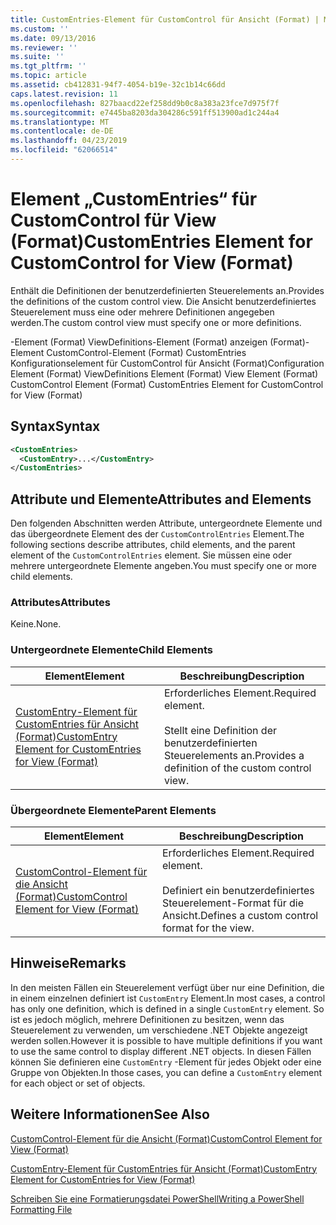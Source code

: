 ```yaml
---
title: CustomEntries-Element für CustomControl für Ansicht (Format) | Microsoft-Dokumentation
ms.custom: ''
ms.date: 09/13/2016
ms.reviewer: ''
ms.suite: ''
ms.tgt_pltfrm: ''
ms.topic: article
ms.assetid: cb412831-94f7-4054-b19e-32c1b14c66dd
caps.latest.revision: 11
ms.openlocfilehash: 827baacd22ef258dd9b0c8a383a23fce7d975f7f
ms.sourcegitcommit: e7445ba8203da304286c591ff513900ad1c244a4
ms.translationtype: MT
ms.contentlocale: de-DE
ms.lasthandoff: 04/23/2019
ms.locfileid: "62066514"
---
```

# <a name="customentries-element-for-customcontrol-for-view-format"></a><span data-ttu-id="22e39-102">Element „CustomEntries“ für CustomControl für View (Format)</span><span class="sxs-lookup"><span data-stu-id="22e39-102">CustomEntries Element for CustomControl for View (Format)</span></span>

<span data-ttu-id="22e39-103">Enthält die Definitionen der benutzerdefinierten Steuerelements an.</span><span class="sxs-lookup"><span data-stu-id="22e39-103">Provides the definitions of the custom control view.</span></span> <span data-ttu-id="22e39-104">Die Ansicht benutzerdefiniertes Steuerelement muss eine oder mehrere Definitionen angegeben werden.</span><span class="sxs-lookup"><span data-stu-id="22e39-104">The custom control view must specify one or more definitions.</span></span>

<span data-ttu-id="22e39-105">-Element (Format) ViewDefinitions-Element (Format) anzeigen (Format)-Element CustomControl-Element (Format) CustomEntries Konfigurationselement für CustomControl für Ansicht (Format)</span><span class="sxs-lookup"><span data-stu-id="22e39-105">Configuration Element (Format) ViewDefinitions Element (Format) View Element (Format) CustomControl Element (Format) CustomEntries Element for CustomControl for View (Format)</span></span>

## <a name="syntax"></a><span data-ttu-id="22e39-106">Syntax</span><span class="sxs-lookup"><span data-stu-id="22e39-106">Syntax</span></span>

```xml
<CustomEntries>
  <CustomEntry>...</CustomEntry>
</CustomEntries>
```

## <a name="attributes-and-elements"></a><span data-ttu-id="22e39-107">Attribute und Elemente</span><span class="sxs-lookup"><span data-stu-id="22e39-107">Attributes and Elements</span></span>

<span data-ttu-id="22e39-108">Den folgenden Abschnitten werden Attribute, untergeordnete Elemente und das übergeordnete Element des der `CustomControlEntries` Element.</span><span class="sxs-lookup"><span data-stu-id="22e39-108">The following sections describe attributes, child elements, and the parent element of the `CustomControlEntries` element.</span></span> <span data-ttu-id="22e39-109">Sie müssen eine oder mehrere untergeordnete Elemente angeben.</span><span class="sxs-lookup"><span data-stu-id="22e39-109">You must specify one or more child elements.</span></span>

### <a name="attributes"></a><span data-ttu-id="22e39-110">Attributes</span><span class="sxs-lookup"><span data-stu-id="22e39-110">Attributes</span></span>

<span data-ttu-id="22e39-111">Keine.</span><span class="sxs-lookup"><span data-stu-id="22e39-111">None.</span></span>

### <a name="child-elements"></a><span data-ttu-id="22e39-112">Untergeordnete Elemente</span><span class="sxs-lookup"><span data-stu-id="22e39-112">Child Elements</span></span>

|<span data-ttu-id="22e39-113">Element</span><span class="sxs-lookup"><span data-stu-id="22e39-113">Element</span></span>|<span data-ttu-id="22e39-114">Beschreibung</span><span class="sxs-lookup"><span data-stu-id="22e39-114">Description</span></span>|
|-------------|-----------------|
|[<span data-ttu-id="22e39-115">CustomEntry-Element für CustomEntries für Ansicht (Format)</span><span class="sxs-lookup"><span data-stu-id="22e39-115">CustomEntry Element for CustomEntries for View (Format)</span></span>](./customentry-element-for-customentries-for-customcontrol-for-view-format.md)|<span data-ttu-id="22e39-116">Erforderliches Element.</span><span class="sxs-lookup"><span data-stu-id="22e39-116">Required element.</span></span><br /><br /> <span data-ttu-id="22e39-117">Stellt eine Definition der benutzerdefinierten Steuerelements an.</span><span class="sxs-lookup"><span data-stu-id="22e39-117">Provides a definition of the custom control view.</span></span>|

### <a name="parent-elements"></a><span data-ttu-id="22e39-118">Übergeordnete Elemente</span><span class="sxs-lookup"><span data-stu-id="22e39-118">Parent Elements</span></span>

|<span data-ttu-id="22e39-119">Element</span><span class="sxs-lookup"><span data-stu-id="22e39-119">Element</span></span>|<span data-ttu-id="22e39-120">Beschreibung</span><span class="sxs-lookup"><span data-stu-id="22e39-120">Description</span></span>|
|-------------|-----------------|
|[<span data-ttu-id="22e39-121">CustomControl-Element für die Ansicht (Format)</span><span class="sxs-lookup"><span data-stu-id="22e39-121">CustomControl Element for View (Format)</span></span>](./customcontrol-element-for-view-format.md)|<span data-ttu-id="22e39-122">Erforderliches Element.</span><span class="sxs-lookup"><span data-stu-id="22e39-122">Required element.</span></span><br /><br /> <span data-ttu-id="22e39-123">Definiert ein benutzerdefiniertes Steuerelement-Format für die Ansicht.</span><span class="sxs-lookup"><span data-stu-id="22e39-123">Defines a custom control format for the view.</span></span>|

## <a name="remarks"></a><span data-ttu-id="22e39-124">Hinweise</span><span class="sxs-lookup"><span data-stu-id="22e39-124">Remarks</span></span>

<span data-ttu-id="22e39-125">In den meisten Fällen ein Steuerelement verfügt über nur eine Definition, die in einem einzelnen definiert ist `CustomEntry` Element.</span><span class="sxs-lookup"><span data-stu-id="22e39-125">In most cases, a control has only one definition, which is defined in a single `CustomEntry` element.</span></span> <span data-ttu-id="22e39-126">So ist es jedoch möglich, mehrere Definitionen zu besitzen, wenn das Steuerelement zu verwenden, um verschiedene .NET Objekte angezeigt werden sollen.</span><span class="sxs-lookup"><span data-stu-id="22e39-126">However it is possible to have multiple definitions if you want to use the same control to display different .NET objects.</span></span> <span data-ttu-id="22e39-127">In diesen Fällen können Sie definieren eine `CustomEntry` -Element für jedes Objekt oder eine Gruppe von Objekten.</span><span class="sxs-lookup"><span data-stu-id="22e39-127">In those cases, you can define a `CustomEntry` element for each object or set of objects.</span></span>

## <a name="see-also"></a><span data-ttu-id="22e39-128">Weitere Informationen</span><span class="sxs-lookup"><span data-stu-id="22e39-128">See Also</span></span>

[<span data-ttu-id="22e39-129">CustomControl-Element für die Ansicht (Format)</span><span class="sxs-lookup"><span data-stu-id="22e39-129">CustomControl Element for View (Format)</span></span>](./customcontrol-element-for-view-format.md)

[<span data-ttu-id="22e39-130">CustomEntry-Element für CustomEntries für Ansicht (Format)</span><span class="sxs-lookup"><span data-stu-id="22e39-130">CustomEntry Element for CustomEntries for View (Format)</span></span>](./customentry-element-for-customentries-for-customcontrol-for-view-format.md)

[<span data-ttu-id="22e39-131">Schreiben Sie eine Formatierungsdatei PowerShell</span><span class="sxs-lookup"><span data-stu-id="22e39-131">Writing a PowerShell Formatting File</span></span>](./writing-a-powershell-formatting-file.md)
